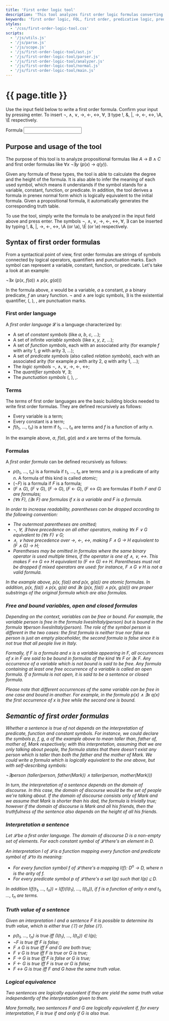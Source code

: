```yaml
---
title: 'First order logic tool'
description: 'This tool analyzes first order logic formulas converting them to prenex conjunctive/discjunctive form and generates the truth table for propositional formulas.'
keywords: 'first order logic, FOL, first order, predicative logic, predicative, propositional logic, propositional, logic, first order formula, FOL formula, predicative formula, formula, online tool, tool, software, analyzer, converter, normalizer, generator, normal form, NF, normal, prenex normal form, PNF, prenex, disjunctive normal form, DNF, disjunctive, conjunctive normal form, CNF, conjunctive'
styles:
  - '/css/first-order-logic-tool.css'
scripts:
  - '/js/utils.js'
  - '/js/parse.js'
  - '/js/scope.js'
  - '/js/first-order-logic-tool/ast.js'
  - '/js/first-order-logic-tool/parser.js'
  - '/js/first-order-logic-tool/analyzer.js'
  - '/js/first-order-logic-tool/normal.js'
  - '/js/first-order-logic-tool/main.js'
---
```


# {{ page.title }} #
Use the input field below to write a first order formula. Confirm your input by pressing enter. To insert ¬, ∧, ∨, →,
←, ↔, ∀, ∃ type !, &, \|, ->, <-, <->, \A, \E respectively.

<form id="first-order-logic-tool">
	<p>
		<label for="first-order-logic-tool-formula">Formula</label>
		<input id="first-order-logic-tool-formula" name="formula" spellcheck="false" />
		<small id="first-order-logic-tool-error"></small>
	</p>
	<div id="first-order-logic-tool-result" style="display: none;">
		<p>
			Parsed formula:<br />
			<span id="first-order-logic-tool-parsed"></span>
		</p>
		<p>
			Interpretation:
			<span id="first-order-logic-tool-interpretation"></span>
		</p>
		<p>
			Height: <span id="first-order-logic-tool-height"></span><br />
			Degree: <span id="first-order-logic-tool-degree"></span>
		</p>
		<p>
			Prenex normal form:<br />
			<span id="first-order-logic-tool-prenex"></span>
		</p>
		<p>
			Prenex disjunctive normal form:<br />
			<span id="first-order-logic-tool-prenex-dnf"></span>
		</p>
		<p>
			Prenex conjunctive normal form:<br />
			<span id="first-order-logic-tool-prenex-cnf"></span>
		</p>
		<p id="first-order-logic-tool-truth-table-result">
			Truth table:<br />
			<span id="first-order-logic-truth-table"></span>
		</p>
	</div>
</form>

## Purpose and usage of the tool ##
The purpose of this tool is to analyze propositional formulas like
<span class="nowrap"><i>A</i> → <i>B</i> ∧ <i>C</i></span> and first order formulas like
<span class="nowrap">∀<i>x</i> ¬∃<i>y</i> (<i>p</i>(<i>x</i>) → <i>q</i>(<i>y</i>))</span>.

Given any formula of these types, the tool is able to calculate the degree and the height of the formula. It is also
able to infer the meaning of each used symbol, which means it understands if the symbol stands for a variable,
constant, function, or predicate. In addition, the tool derives a formula in prenex normal form which is logically
equivalent to the initial formula. Given a propositional formula, it automatically generates the corresponding truth
table.

To use the tool, simply write the formula to be analyzed in the input field above and press enter. The symbols ¬, ∧, ∨,
→, ←, ↔, ∀, ∃ can be inserted by typing !, &, \|, ->, <-, <->, \A (or \a), \E (or \e) respectively.

## Syntax of first order formulas ##
From a syntactical point of view, first order formulas are strings of symbols connected by logical operators,
quantifiers and punctuation marks. Each symbol can represent a variable, constant, function, or predicate. Let's take a
look at an example:

¬∃<i>x</i> (<i>p</i>(<i>x</i>, <i>f</i>(<i>a</i>)) ∧ <i>p</i>(<i>x</i>, <i>g</i>(<i>a</i>)))

In the formula above, <i>x</i> would be a variable, <i>a</i> a constant, <i>p</i> a binary predicate, <i>f</i> an unary
function. ¬ and ∧ are logic symbols, ∃ is the existential quantifier, (, ), , are punctuation marks.

### First order language ###
A _first order language_ 𝓛 is a language characterized by:
 * A set of _constant symbols_ (like <i>a</i>, <i>b</i>, <i>c</i>, ...);
 * A set of infinite  _variable symbols_ (like <i>x</i>, <i>y</i>, <i>z</i>, ...);
 * A set of _function symbols_, each with an associated arity (for example <i>f</i> with arity 1, <i>g</i> with arity
   3, ...);
 * A set of _predicate symbols_ (also called _relation symbols_), each with an associated arity (for example <i>p</i>
   with arity 2, <i>q</i> with arity 1, ...);
 * The _logic symbols_ ¬, ∧, ∨, →, ←, ↔;
 * The _quantifier symbols_ ∀, ∃;
 * The _punctuation symbols_ (, ), ,.

### Terms ###
The _terms_ of first order languages are the basic building blocks needed to write first order formulas. They are
defined recursively as follows:
 * Every variable is a term;
 * Every constant is a term;
 * <span class="nowrap"><i>f</i>(<i>t</i><sub>1</sub>, ..., <i>t</i><sub><i>n</i></sub>)</span> is a term if
   <i>t</i><sub>1</sub>, ..., <i>t</i><sub><i>n</i></sub> are terms and <i>f</i> is a function of arity <i>n</i>.

In the example above, <i>a</i>, <i>f</i>(<i>a</i>), <i>g</i>(<i>a</i>) and <i>x</i> are terms of the formula.

### Formulas ###
A _first order formula_ can be defined recursively as follows:
 * <span class="nowrap"><i>p</i>(<i>t</i><sub>1</sub>, ..., <i>t</i><sub><i>n</i></sub>)</span> is a formula if
   <i>t</i><sub>1</sub>, ..., <i>t</i><sub><i>n</i></sub> are terms and <i>p</i> is a predicate of arity <i>n</i>. A
   formula of this kind is called _atomic_;
 * (¬<i>F</i>) is a formula if <i>F</i> is a formula;
 * <span class="nowrap">(<i>F</i> ∧ <i>G</i>)</span>, <span class="nowrap">(<i>F</i> ∨ <i>G</i>)</span>,
   <span class="nowrap">(<i>F</i> → <i>G</i>)</span>, <span class="nowrap">(<i>F</i> ← <i>G</i>)</span>,
   <span class="nowrap">(<i>F</i> ↔ <i>G</i>)</span> are formulas if both <i>F<i> and <i>G<i> are formulas;
 * <span class="nowrap">(∀<i>x</i> <i>F</i>)</span>, <span class="nowrap">(∃<i>x</i> <i>F</i>)</span> are formulas if
   <i>x</i> is a variable and <i>F</i> is a formula.

In order to increase readability, parentheses can be dropped according to the following convention:
 * The outermost parentheses are omitted;
 * <i>¬</i>, <i>∀</i>, <i>∃</i> have precedence on all other operators, making
   <span class="nowrap">∀<i>x</i> <i>F</i> ∨ <i>G</i></span> equivalent to
   <span class="nowrap">(∀<i>x</i> <i>F</i>) ∨ <i>G</i></span>;
 * ∧, ∨ have precedence over →, ←, ↔, making <span class="nowrap"><i>F</i> ∧ <i>G</i> → <i>H</i></span> equivalent to
   <span class="nowrap">(<i>F</i> ∧ <i>G</i>) → <i>H</i></span>;
 * Parentheses may be omitted in formulas where the same binary operator is used multiple times, if the operator is one
   of ∧, ∨, ↔. This makes <span class="nowrap"><i>F</i> ↔ <i>G</i> ↔ <i>H</i></span> equivalent to
   <span class="nowrap">(<i>F</i> ↔ <i>G</i>) ↔ <i>H</i></span>. Parentheses must not be dropped if mixed operators are
   used: for instance, <span class="nowrap"><i>F</i> ∧ <i>G</i> ∨ <i>H</i></span> is _not_ a valid formula.

In the example above, <span class="nowrap"><i>p</i>(<i>x</i>, <i>f</i>(<i>a</i>))</span> and
<span class="nowrap"><i>p</i>(<i>x</i>, <i>g</i>(<i>a</i>))</span> are atomic formulas. In addition,
<span class="nowrap"><i>p</i>(<i>x</i>, <i>f</i>(<i>a</i>)) ∧ <i>p</i>(<i>x</i>, <i>g</i>(<i>a</i>)</span> and
<span class="nowrap">∃<i>x</i> (<i>p</i>(<i>x</i>, <i>f</i>(<i>a</i>)) ∧ <i>p</i>(<i>x</i>, <i>g</i>(<i>a</i>)))</span>
are proper substrings of the original formula which are also formulas.

### Free and bound variables, open and closed formulas ###
Depending on the context, variables can be free or bound. For example, the variable <i>person</i> is free in the
formula <i>livesInItaly</i>(<i>person</i>) but is bound in the formula
<span class="nowrap">∀<i>person</i> <i>livesInItaly</i>(<i>person</i>)</span>. The role of the symbol <i>person</i> is
different in the two cases: the first formula is neither true nor false as <i>person</i> is just an empty placeholder,
the second formula is false since it is not true that all people live in Italy.

Formally, if <i>F</i> is a formula and <i>x</i> is a variable appearing in <i>F</i>, all occurrences of <i>x</i> in
<i>F</i> are said to be _bound_ in formulas of the kind <span class="nowrap">∀<i>x</i> <i>F</i></span> or
<span class="nowrap">∃<i>x</i> <i>F</i></span>. Any occurrence of a variable which is not bound is said to be _free_.
Any formula containing at least one free occurrence of a variable is called an _open formula_. If a formula is not
open, it is said to be a _sentence_ or _closed formula_.

Please note that different occurrences of the same variable can be free in one case and bound in another. For example,
in the formula <span class="nowrap"><i>p</i>(<i>x</i>) ∧ ∃<i>x</i> <i>q</i>(<i>x</i>)</span> the first occurrence of
<i>x</i> is free while the second one is bound.

## Semantic of first order formulas ##
Whether a sentence is true of not depends on the interpretation of predicate, function and constant symbols. For
instance, we could declare the symbols <i>p</i>, <i>f</i>, <i>g</i>, <i>a</i> of the example above to mean taller than,
father of, mother of, Mark respectively; with this interpretation, assuming that we are only talking about people, the
formula states that there doesn't exist any person which is taller than both the father and the mother of Mark. We
could write a formula which is logically equivalent to the one above, but with self-describing symbols:

¬∃<i>person</i> (<i>taller</i>(<i>person</i>, <i>father</i>(<i>Mark</i>)) ∧ <i>taller</i>(<i>person</i>, <i>mother</i>(<i>Mark</i>)))

In turn, the interpretation of a sentence depends on the domain of discourse. In this case, the domain of discourse
would be the set of people we're talking about. If the domain of discourse consists only of Mark and we assume that
Mark is shorter than his dad, the formula is trivially true; however if the domain of discourse is Mark and all his
friends, then the truthfulness of the sentence also depends on the height of all his friends.

### Interpretation a sentence ###
Let 𝓛 be a first order language. The _domain of discourse_ <i>D</i> is a non-empty set of elements. For each constant
symbol of 𝓛 there's an element in <i>D</i>.

An _interpretation_ <i>I</i> of 𝓛 is a function mapping every function and predicate symbol of 𝓛 to its meaning:
 * For every function symbol <i>f</i> of 𝓛 there's a mapping
   <span class="nowrap"><i>I</i>(<i>f</i>): <i>D</i><sup><i>n</i></sup> → <i>D</i></span>, where <i>n</i> is
   the arity of <i>f</i>.
 * For every predicate symbol <i>p</i> of 𝓛 there's a set <i>I</i>(<i>p</i>) such that
   <span class="nowrap"><i>I</i>(<i>p</i>) ⊆ <i>D</i></span>.

In addition
<span class="nowrap"><i>I</i>(<i>f</i>(<i>t</i><sub>1</sub>, ..., <i>t</i><sub><i>n</i></sub>)) = <i>I</i>(<i>f</i>)(<i>I</i>(<i>t</i><sub>1</sub>), ..., <i>I</i>(<i>t</i><sub><i>n</i></sub>))</span>,
if <i>f</i> is a function of arity <i>n</i> and <i>t</i><sub>1</sub>, ..., <i>t</i><sub><i>n</i></sub> are
terms.

### Truth value of a sentence ###
Given an interpretation <i>I</i> and a sentence <i>F</i> it is possible to determine its _truth value_, which is either
true (𝕋) or false (𝔽).

 * <span class="nowrap"><i>p</i>(<i>t</i><sub>1</sub>, ..., <i>t</i><sub><i>n</i></sub>)</span> is true iff
   <span class="nowrap">(<i>I</i>(<i>t</i><sub>1</sub>), ..., <i>I</i>(<i>t</i><sub><i>n</i></sub>)) ∈ <i>I</i>(<i>p</i>)</span>;
 * ¬<i>F</i> is true iff <i>F</i> is false;
 * <span class="nowrap"><i>F</i> ∧ <i>G</i></span> is true iff <i>F</i> and <i>G</i> are both true;
 * <span class="nowrap"><i>F</i> ∨ <i>G</i></span> is true iff <i>F</i> is true or <i>G</i> is true;
 * <span class="nowrap"><i>F</i> → <i>G</i></span> is true iff <i>F</i> is false or <i>G</i> is true;
 * <span class="nowrap"><i>F</i> ← <i>G</i></span> is true iff <i>F</i> is true or <i>G</i> is false;
 * <span class="nowrap"><i>F</i> ↔ <i>G</i></span> is true iff <i>F</i> and <i>G</i> have the same truth value.

### Logical equivalence ###
Two sentences are logically equivalent if they are yield the same truth value independently of the interpretation given
to them.

More formally, two sentences <i>F</i> and <i>G</i> are _logically equivalent_ if, for every interpretation, <i>F</i> is
true if and only if <i>G</i> is also true.